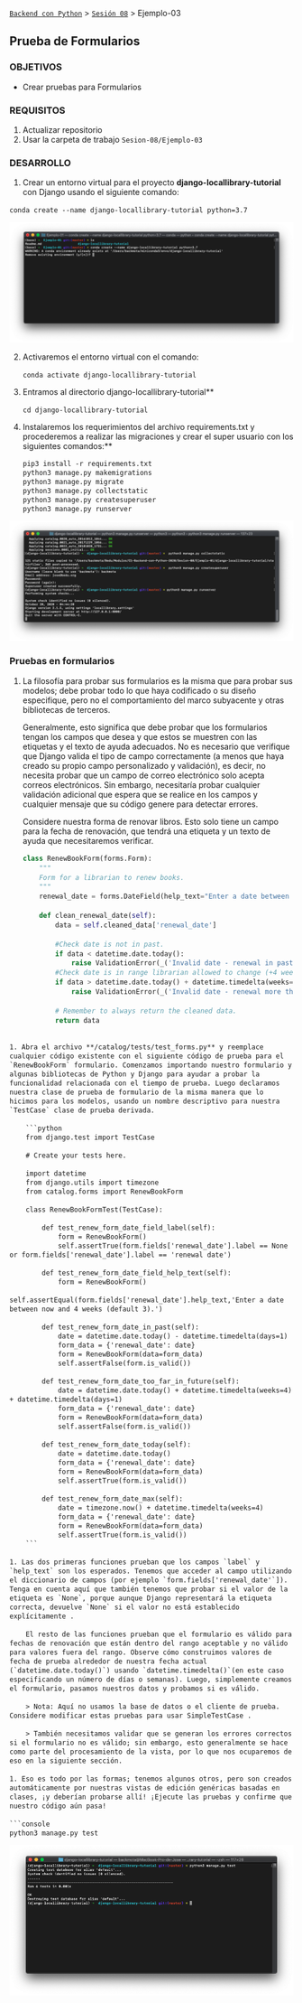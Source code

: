 [`Backend con Python`](../../Readme.md) > [`Sesión 08`](../Readme.md) > Ejemplo-03
## Prueba de Formularios

### OBJETIVOS
- Crear pruebas para Formularios

### REQUISITOS
1. Actualizar repositorio
1. Usar la carpeta de trabajo `Sesion-08/Ejemplo-03`

### DESARROLLO

1. Crear un entorno virtual para el proyecto **django-locallibrary-tutorial** con Django usando el siguiente comando:

`conda create --name django-locallibrary-tutorial python=3.7`

![](img/1.jpeg)

2. Activaremos el entorno virtual con el comando:

	`conda activate django-locallibrary-tutorial`

1. Entramos al directorio django-locallibrary-tutorial**

	`cd django-locallibrary-tutorial`

1. Instalaremos los requerimientos del archivo requirements.txt y procederemos a realizar las migraciones y crear el super usuario con los siguientes comandos:**

   ```
   pip3 install -r requirements.txt
   python3 manage.py makemigrations
   python3 manage.py migrate
   python3 manage.py collectstatic
   python3 manage.py createsuperuser
   python3 manage.py runserver
   ```
![](img/2.jpeg)

### Pruebas en formularios

1. La filosofía para probar sus formularios es la misma que para probar sus modelos; debe probar todo lo que haya codificado o su diseño especifique, pero no el comportamiento del marco subyacente y otras bibliotecas de terceros.

	Generalmente, esto significa que debe probar que los formularios tengan los campos que desea y que estos se muestren con las etiquetas y el texto de ayuda adecuados. No es necesario que verifique que Django valida el tipo de campo correctamente (a menos que haya creado su propio campo personalizado y validación), es decir, no necesita probar que un campo de correo electrónico solo acepta correos electrónicos. Sin embargo, necesitaría probar cualquier validación adicional que espera que se realice en los campos y cualquier mensaje que su código genere para detectar errores.
	
	Considere nuestra forma de renovar libros. Esto solo tiene un campo para la fecha de renovación, que tendrá una etiqueta y un texto de ayuda que necesitaremos verificar.

	```python
	class RenewBookForm(forms.Form):
	    """
	    Form for a librarian to renew books.
	    """
	    renewal_date = forms.DateField(help_text="Enter a date between now and 4 weeks (default 3).")
	
	    def clean_renewal_date(self):
	        data = self.cleaned_data['renewal_date']
	
	        #Check date is not in past.
	        if data < datetime.date.today():
	            raise ValidationError(_('Invalid date - renewal in past'))
	        #Check date is in range librarian allowed to change (+4 weeks)
	        if data > datetime.date.today() + datetime.timedelta(weeks=4):
	            raise ValidationError(_('Invalid date - renewal more than 4 weeks ahead'))
	
	        # Remember to always return the cleaned data.
	        return data
```

1. Abra el archivo **/catalog/tests/test_forms.py** y reemplace cualquier código existente con el siguiente código de prueba para el `RenewBookForm` formulario. Comenzamos importando nuestro formulario y algunas bibliotecas de Python y Django para ayudar a probar la funcionalidad relacionada con el tiempo de prueba. Luego declaramos nuestra clase de prueba de formulario de la misma manera que lo hicimos para los modelos, usando un nombre descriptivo para nuestra `TestCase` clase de prueba derivada.

	```python
	from django.test import TestCase
	
	# Create your tests here.
	
	import datetime
	from django.utils import timezone
	from catalog.forms import RenewBookForm
	
	class RenewBookFormTest(TestCase):
	
	    def test_renew_form_date_field_label(self):
	        form = RenewBookForm()        
	        self.assertTrue(form.fields['renewal_date'].label == None or form.fields['renewal_date'].label == 'renewal date')
	
	    def test_renew_form_date_field_help_text(self):
	        form = RenewBookForm()
	        self.assertEqual(form.fields['renewal_date'].help_text,'Enter a date between now and 4 weeks (default 3).')
	
	    def test_renew_form_date_in_past(self):
	        date = datetime.date.today() - datetime.timedelta(days=1)
	        form_data = {'renewal_date': date}
	        form = RenewBookForm(data=form_data)
	        self.assertFalse(form.is_valid())
	
	    def test_renew_form_date_too_far_in_future(self):
	        date = datetime.date.today() + datetime.timedelta(weeks=4) + datetime.timedelta(days=1)
	        form_data = {'renewal_date': date}
	        form = RenewBookForm(data=form_data)
	        self.assertFalse(form.is_valid())
	
	    def test_renew_form_date_today(self):
	        date = datetime.date.today()
	        form_data = {'renewal_date': date}
	        form = RenewBookForm(data=form_data)
	        self.assertTrue(form.is_valid())
	        
	    def test_renew_form_date_max(self):
	        date = timezone.now() + datetime.timedelta(weeks=4)
	        form_data = {'renewal_date': date}
	        form = RenewBookForm(data=form_data)
	        self.assertTrue(form.is_valid())
	```

1. Las dos primeras funciones prueban que los campos `label` y `help_text` son los esperados. Tenemos que acceder al campo utilizando el diccionario de campos (por ejemplo `form.fields['renewal_date'`]). Tenga en cuenta aquí que también tenemos que probar si el valor de la etiqueta es `None`, porque aunque Django representará la etiqueta correcta, devuelve `None` si el valor no está establecido explícitamente .

	El resto de las funciones prueban que el formulario es válido para fechas de renovación que están dentro del rango aceptable y no válido para valores fuera del rango. Observe cómo construimos valores de fecha de prueba alrededor de nuestra fecha actual (`datetime.date.today()`) usando `datetime.timedelta()`(en este caso especificando un número de días o semanas). Luego, simplemente creamos el formulario, pasamos nuestros datos y probamos si es válido.
	
	> Nota: Aquí no usamos la base de datos o el cliente de prueba. Considere modificar estas pruebas para usar SimpleTestCase .
	
	> También necesitamos validar que se generan los errores correctos si el formulario no es válido; sin embargo, esto generalmente se hace como parte del procesamiento de la vista, por lo que nos ocuparemos de eso en la siguiente sección.

1. Eso es todo por las formas; tenemos algunos otros, pero son creados automáticamente por nuestras vistas de edición genéricas basadas en clases, ¡y deberían probarse allí! ¡Ejecute las pruebas y confirme que nuestro código aún pasa!

```console
python3 manage.py test
```

![](img/3.png)
